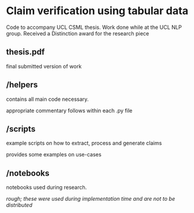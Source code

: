 # Claim verification using tabular data

Code to accompany UCL CSML thesis. Work done while at the UCL NLP group. Received a Distinction award for the research piece

## thesis.pdf
final submitted version of work

## /helpers
contains all main code necessary.

appropriate commentary follows within each .py file

## /scripts
example scripts on how to extract, process and generate claims

provides some examples on use-cases

## /notebooks
notebooks used during research.

*rough; these were used during implementation time and are not to be distributed*
